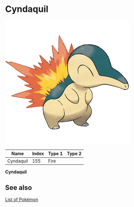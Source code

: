 # Cyndaquil


![Cyndaquil](images/155.png)

| **Name** | **Index** | **Type 1** | **Type 2** |
|----|----|----|----|
| Cyndaquil | 155 | Fire  |  |

**Cyndaquil** 

## See also

[List of Pokémon](../pokemon.md)
